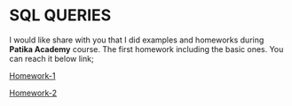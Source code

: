 # SQL QUERIES

I would like share with you that I did examples and homeworks during **Patika Academy** course. The first homework including the basic ones. You can reach it below link;

[Homework-1](https://github.com/alperengokbak/SQLQueries/blob/main/Homework1.md)

[Homework-2](https://github.com/alperengokbak/SQLQueries/blob/main/Homework2.md)
